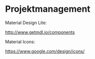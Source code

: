 # Projektmanagement

Material Design Lite:

http://www.getmdl.io/components

Material Icons: 

https://www.google.com/design/icons/
